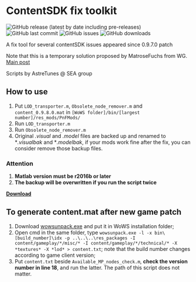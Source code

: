 # ContentSDK fix toolkit

![GitHub release (latest by date including pre-releases)](https://img.shields.io/github/v/release/SEA-group/ContentSDK-0.9.7-fix-tools?include_prereleases)
![GitHub last commit](https://img.shields.io/github/last-commit/SEA-group/ContentSDK-0.9.7-fix-tools)
![GitHub issues](https://img.shields.io/github/issues-raw/SEA-group/ContentSDK-0.9.7-fix-tools)
![GitHub downloads](https://img.shields.io/github/downloads/SEA-group/ContentSDK-0.9.7-fix-tools/total)

A fix tool for several contentSDK issues appeared since 0.9.7.0 patch

Note that this is a temporary solution proposed by MatroseFuchs from WG. [Main post](https://forum.worldofwarships.eu/topic/140165-primitive-group-issue)

Scripts by AstreTunes @ SEA group

## How to use
1. Put `LOD_transporter.m`, `Obsolete_node_remover.m` and `content_0.9.8.0.mat` in `[WoWS folder]/bin/[largest number]/res_mods/PnFMods/`
2. Run `LOD_transporter.m`
3. Run `Obsolete_node_remover.m`
4. Original *.visual* and *.model* files are backed up and renamed to **.visualbak* and **.modelbak*, if your mods work fine after the fix, you can consider remove those backup files.

### Attention
1. **Matlab version must be r2016b or later**
2. **The backup will be overwritten if you run the script twice**

**[Download](https://github.com/SEA-group/ContentSDK-0.9.7-fix-tools/releases/download/0.9.8.0/ContentSDK_fix_0.9.8.zip)**

## To generate content.mat after new game patch
1. Download [wowsunpack.exe](https://forum.worldofwarships.eu/topic/113847-all-wows-unpack-tool-unpack-game-client-resources/) and put it in WoWS installation folder;
2. Open cmd in the same folder, type `wowsunpack.exe -l -x bin\[build_number]\idx -p ..\..\..\res_packages -I content/gameplay/*/misc/* -I content/gameplay/*/technical/* -X *textures* -X *lod* > content.txt`; note that the build number changes according to game client version;
3. Put `content.txt` beside `Available_MP_nodes_check.m`, **check the version number in line 18**, and run the latter. The path of this script does not matter.
